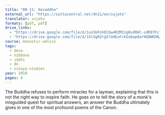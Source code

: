 ```yaml
---
title: "DN 11: Kevaddha"
external_url: "https://suttacentral.net/dn11/en/sujato"
translator: sujato
formats: [pdf, pdf]
drive_links:
  - "https://drive.google.com/file/d/1un5bFohEC6w4RZMIzg0vdRHC-sdR97Fs"
  - "https://drive.google.com/file/d/1XlXgRZrg57oHExFckGu6wp8ar9Q0WKON/view?usp=drivesdk"
course: monastic-advice
tags:
  - deva
  - nibbana
  - iddhi
  - dn
  - vinaya-studies
year: 2018
pages: 6
---
```


The Buddha refuses to perform miracles for a layman, explaining that this is not the right way to inspire faith. He goes on to tell the story of a monk's misguided quest for spiritual answers, an answer the Buddha ultimately gives in one of the most profound poems of the Canon.
